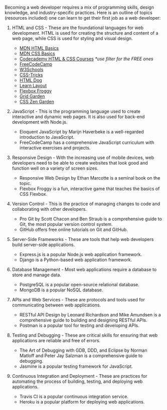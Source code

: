 Becoming a web developer requires a mix of programming skills, design knowledge, and industry-specific practices.
Here is an outline of topics (resources included) one can learn to get their first job as a web developer:

1. HTML and CSS - These are the foundational languages for web development. HTML is used for creating the structure and content of a web page, while CSS is used for styling and visual design. 
    - [MDN HTML Basics](https://developer.mozilla.org/en-US/docs/Learn/Getting_started_with_the_web/HTML_basics)
    - [MDN CSS Basics](https://developer.mozilla.org/en-US/docs/Learn/Getting_started_with_the_web/CSS_basics)
    - [Codecademy HTML & CSS Courses](https://www.codecademy.com/catalog/language/html-css) *\*use filter for the FREE ones*
    - [FreeCodeCamp](https://www.freecodecamp.org/learn/2022/responsive-web-design/)
    - [W3Schools](https://www.w3schools.com/)
    - [CSS-Tricks](https://css-tricks.com/guides/)
    - [HTML Dog](https://htmldog.com/)
    - [Learn Layout](http://learnlayout.com/)
    - [Flexbox Froggy](http://flexboxfroggy.com/)
    - [Grid Garden](https://cssgridgarden.com/)
    - [CSS Zen Garden](http://www.csszengarden.com/)


2. JavaScript - This is the programming language used to create interactive and dynamic web pages. It is also used for back-end development with Node.js.

   - Eloquent JavaScript by Marijn Haverbeke is a well-regarded introduction to JavaScript.
   - FreeCodeCamp has a comprehensive JavaScript curriculum with interactive exercises and projects.

3. Responsive Design - With the increasing use of mobile devices, web developers need to be able to create websites that look good and function well on a variety of screen sizes.

   - Responsive Web Design by Ethan Marcotte is a seminal book on the topic.
   - Flexbox Froggy is a fun, interactive game that teaches the basics of CSS Flexbox.

4. Version Control - This is the practice of managing changes to code and collaborating with other developers.

   - Pro Git by Scott Chacon and Ben Straub is a comprehensive guide to Git, the most popular version control system.
   - GitHub offers free online tutorials on Git and GitHub. 
5. Server-Side Frameworks - These are tools that help web developers build server-side applications.

   - Express.js is a popular Node.js web application framework.
   - Django is a Python-based web application framework.

6. Database Management - Most web applications require a database to store and manage data.

   - PostgreSQL is a popular open-source relational database.
   - MongoDB is a popular NoSQL database.

7. APIs and Web Services - These are protocols and tools used for communicating between web applications.

   - RESTful API Design by Leonard Richardson and Mike Amundsen is a comprehensive guide to building and designing RESTful APIs.
   - Postman is a popular tool for testing and developing APIs.

8. Testing and Debugging - These are critical skills for ensuring that web applications are reliable and free of errors.

   - The Art of Debugging with GDB, DDD, and Eclipse by Norman Matloff and Peter Jay Salzman is a comprehensive guide to debugging.
   - Jasmine is a popular testing framework for JavaScript.

9. Continuous Integration and Deployment - These are practices for automating the process of building, testing, and deploying web applications.

   - Travis CI is a popular continuous integration service.
   - Heroku is a popular platform for deploying web applications.
